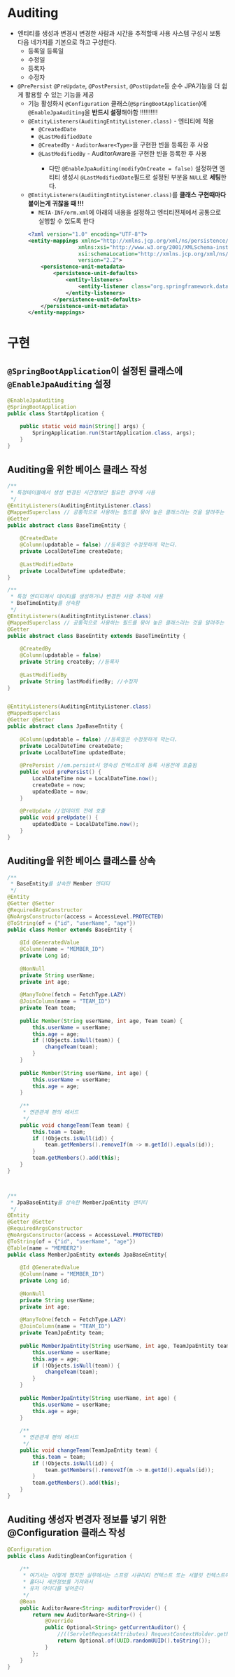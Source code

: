 # Auditing
- 엔티티를 생성과 변경시 변경한 사람과 시간을 추적할때 사용 사스템 구성시 보통 다음 네가지를 기본으로 하고 구성한다.
  - 등록일 등록일
  - 수정일 
  - 등록자 
  - 수정자 
- `@PrePersist` `@PreUpdate`, `@PostPersist`, `@PostUpdate`등 순수 JPA기능을 더 쉽게 활용할 수 있는 기능을 제공
  - 기능 활성화시 `@Configuration` 클래스(`@SpringBootApplication`)에 `@EnableJpaAuditing`을 **반드시 설정**해야함 !!!!!!!!!!
  - `@EntityListeners(AuditingEntityListener.class)` - 엔티티에 적용
    - `@CreatedDate`
    - `@LastModifiedDate`
    - `@CreatedBy` - `AuditorAware<Type>`을 구현한 빈을 등록한 후 사용
    - `@LastModifiedBy` - AuditorAware<Type>을 구현한 빈을 등록한 후 사용
      - 다만 `@EnableJpaAuditing(modifyOnCreate = false)` 설정하면 엔티티 생성시 `@LastModifiedDate`필드로 설정된 부분을 `NULL`로 **세팅**한다.
  - `@EntityListeners(AuditingEntityListener.class)`를 **클래스 구현때마다 붙이는게 귀찮을 때 !!!**
    - `META-INF/orm.xml`에 아래의 내용을 설정하고 엔티티전체에서 공통으로 실행할 수 있도록 한다
    ```xml
    <?xml version="1.0" encoding="UTF-8"?>
    <entity-mappings xmlns="http://xmlns.jcp.org/xml/ns/persistence/orm" 
                    xmlns:xsi="http://www.w3.org/2001/XMLSchema-instance" 
                    xsi:schemaLocation="http://xmlns.jcp.org/xml/ns/persistence/orm http://xmlns.jcp.org/xml/ns/persistence/orm_2_2.xsd" 
                    version="2.2">
        <persistence-unit-metadata>
            <persistence-unit-defaults>
                <entity-listeners>
                    <entity-listener class="org.springframework.data.jpa.domain.support.AuditingEntityListener" />
                </entity-listeners>
            </persistence-unit-defaults>
        </persistence-unit-metadata>
    </entity-mappings>
    ```

# 구현

## `@SpringBootApplication`이 설정된 클래스에 `@EnableJpaAuditing` 설정
```java
@EnableJpaAuditing
@SpringBootApplication
public class StartApplication {

	public static void main(String[] args) {
		SpringApplication.run(StartApplication.class, args);
	}
}
```

## Auditing을 위한 베이스 클래스 작성
```java
/**
 * 특정테이블에서 생성 변경된 시간정보만 필요한 경우에 사용
 */
@EntityListeners(AuditingEntityListener.class)
@MappedSuperclass // 공통적으로 사용하는 필드를 묶어 놓은 클래스라는 것을 알려주는 애너테이션 
@Getter
public abstract class BaseTimeEntity {
    
    @CreatedDate
    @Column(updatable = false) //등록일은 수정못하게 막는다.
    private LocalDateTime createDate;
    
    @LastModifiedDate
    private LocalDateTime updatedDate;
}

/**
 * 특정 엔티티에서 데이터를 생성하거나 변경한 사람 추적에 사용
 * BseTimeEntity를 상속함
 */
@EntityListeners(AuditingEntityListener.class)
@MappedSuperclass // 공통적으로 사용하는 필드를 묶어 놓은 클래스라는 것을 알려주는 애너테이션 
@Getter
public abstract class BaseEntity extends BaseTimeEntity {
    
    @CreatedBy
    @Column(updatable = false)
    private String createBy; //등록자
    
    @LastModifiedBy
    private String lastModifiedBy; //수정자
}


@EntityListeners(AuditingEntityListener.class)
@MappedSuperclass
@Getter @Setter
public abstract class JpaBaseEntity {
    
    @Column(updatable = false) //등록일은 수정못하게 막는다.
    private LocalDateTime createDate;
    private LocalDateTime updatedDate;
    
    @PrePersist //em.persist시 영속성 컨텍스트에 등록 사용전에 호출됨
    public void prePersist() {
        LocalDateTime now = LocalDateTime.now();
        createDate = now;
        updatedDate = now;
    }
    
    @PreUpdate //업데이트 전에 호출
    public void preUpdate() {
        updatedDate = LocalDateTime.now();
    }
}
```

## Auditing을 위한 베이스 클래스를 상속
```java
/**
 * BaseEntity를 상속한 Member 엔티티
 */
@Entity
@Getter @Setter
@RequiredArgsConstructor
@NoArgsConstructor(access = AccessLevel.PROTECTED)
@ToString(of = {"id", "userName", "age"})
public class Member extends BaseEntity {
    
    @Id @GeneratedValue
    @Column(name = "MEMBER_ID")
    private Long id;
    
    @NonNull
    private String userName;
    private int age;
    
    @ManyToOne(fetch = FetchType.LAZY)
    @JoinColumn(name = "TEAM_ID")
    private Team team;
    
    public Member(String userName, int age, Team team) {
        this.userName = userName;
        this.age = age;
        if (!Objects.isNull(team)) {
            changeTeam(team);
        }
    }
    
    public Member(String userName, int age) {
        this.userName = userName;
        this.age = age;
    }
    
    /**
     * 연관관계 편의 메서드
     */
    public void changeTeam(Team team) {
        this.team = team;
        if (!Objects.isNull(id)) {
            team.getMembers().removeIf(m -> m.getId().equals(id)); 
        }
        team.getMembers().add(this);
    }
}



/**
 * JpaBaseEntity를 상속한 MemberJpaEntity 엔티티
 */
@Entity
@Getter @Setter
@RequiredArgsConstructor
@NoArgsConstructor(access = AccessLevel.PROTECTED)
@ToString(of = {"id", "userName", "age"})
@Table(name = "MEMBER2")
public class MemberJpaEntity extends JpaBaseEntity{
    
    @Id @GeneratedValue
    @Column(name = "MEMBER_ID")
    private Long id;
    
    @NonNull
    private String userName;
    private int age;
    
    @ManyToOne(fetch = FetchType.LAZY)
    @JoinColumn(name = "TEAM_ID")
    private TeamJpaEntity team;
    
    public MemberJpaEntity(String userName, int age, TeamJpaEntity team) {
        this.userName = userName;
        this.age = age;
        if (!Objects.isNull(team)) {
            changeTeam(team);
        }
    }
    
    public MemberJpaEntity(String userName, int age) {
        this.userName = userName;
        this.age = age;
    }
    
    /**
     * 연관관계 편의 메서드
     */
    public void changeTeam(TeamJpaEntity team) {
        this.team = team;
        if (!Objects.isNull(id)) {
            team.getMembers().removeIf(m -> m.getId().equals(id)); 
        }
        team.getMembers().add(this);
    }
}
```

## Auditing 생성자 변경자 정보를 넣기 위한 @Configuration 클래스 작성
```java
@Configuration
public class AuditingBeanConfiguration {
    
    /**
     * 여기서는 이렇게 했지만 실무에서는 스프링 시큐리티 컨텍스트 또는 서블릿 컨텍스트에서 
     * 홀더나 세션정보를 가져와서
     * 유저 아이디를 넣어준다
     */
    @Bean
    public AuditorAware<String> auditorProvider() {
        return new AuditorAware<String>() {
            @Override
            public Optional<String> getCurrentAuditor() {
                //((ServletRequestAttributes) RequestContextHolder.getRequestAttributes()).getRequest().getSession();
                return Optional.of(UUID.randomUUID().toString());
            }
        };
    }
}
```